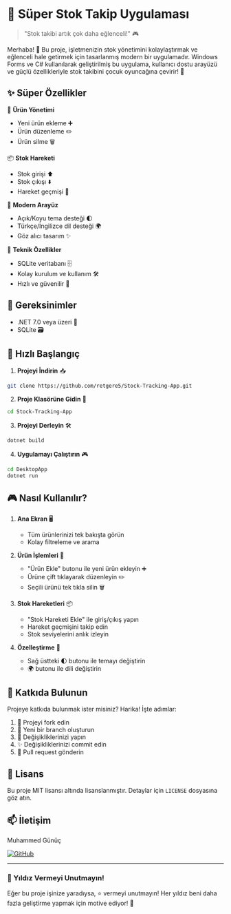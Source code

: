 # 🚀 Süper Stok Takip Uygulaması

> "Stok takibi artık çok daha eğlenceli!" 🎮

Merhaba! 👋 Bu proje, işletmenizin stok yönetimini kolaylaştırmak ve eğlenceli hale getirmek için tasarlanmış modern bir uygulamadır. Windows Forms ve C# kullanılarak geliştirilmiş bu uygulama, kullanıcı dostu arayüzü ve güçlü özellikleriyle stok takibini çocuk oyuncağına çevirir! 🎯

## ✨ Süper Özellikler

🎁 **Ürün Yönetimi**
- Yeni ürün ekleme ➕
- Ürün düzenleme ✏️
- Ürün silme 🗑️

📦 **Stok Hareketi**
- Stok girişi ⬆️
- Stok çıkışı ⬇️
- Hareket geçmişi 📜

🎨 **Modern Arayüz**
- Açık/Koyu tema desteği 🌓
- Türkçe/İngilizce dil desteği 🌍
- Göz alıcı tasarım ✨

🔧 **Teknik Özellikler**
- SQLite veritabanı 🗄️
- Kolay kurulum ve kullanım 🛠️
- Hızlı ve güvenilir 🚀

## 🔧 Gereksinimler

- .NET 7.0 veya üzeri 🎯
- SQLite 🗃️

## 🚀 Hızlı Başlangıç

1. **Projeyi İndirin** 📥
```bash
git clone https://github.com/retgere5/Stock-Tracking-App.git
```

2. **Proje Klasörüne Gidin** 📂
```bash
cd Stock-Tracking-App
```

3. **Projeyi Derleyin** 🛠️
```bash
dotnet build
```

4. **Uygulamayı Çalıştırın** 🎮
```bash
cd DesktopApp
dotnet run
```

## 🎮 Nasıl Kullanılır?

1. **Ana Ekran** 🖥️
   - Tüm ürünlerinizi tek bakışta görün
   - Kolay filtreleme ve arama

2. **Ürün İşlemleri** 📝
   - "Ürün Ekle" butonu ile yeni ürün ekleyin ➕
   - Ürüne çift tıklayarak düzenleyin ✏️
   - Seçili ürünü tek tıkla silin 🗑️

3. **Stok Hareketleri** 📦
   - "Stok Hareketi Ekle" ile giriş/çıkış yapın
   - Hareket geçmişini takip edin
   - Stok seviyelerini anlık izleyin

4. **Özelleştirme** 🎨
   - Sağ üstteki 🌓 butonu ile temayı değiştirin
   - 🌍 butonu ile dili değiştirin

## 🤝 Katkıda Bulunun

Projeye katkıda bulunmak ister misiniz? Harika! İşte adımlar:

1. 🍴 Projeyi fork edin
2. 🌟 Yeni bir branch oluşturun
3. 🔧 Değişikliklerinizi yapın
4. ✨ Değişikliklerinizi commit edin
5. 🚀 Pull request gönderin

## 📝 Lisans

Bu proje MIT lisansı altında lisanslanmıştır. Detaylar için `LICENSE` dosyasına göz atın.

## 📫 İletişim

Muhammed Günüç

[![GitHub](https://img.shields.io/badge/GitHub-muhammedgunuc-black?style=flat-square&logo=github)](https://github.com/muhammedgunuc)

---

### 🌟 Yıldız Vermeyi Unutmayın!

Eğer bu proje işinize yaradıysa, ⭐️ vermeyi unutmayın! Her yıldız beni daha fazla geliştirme yapmak için motive ediyor! 🚀 